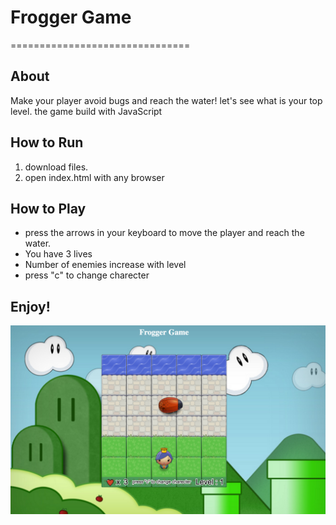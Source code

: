 # Frogger Game
===============================

## About 
Make your player avoid bugs and reach the water! let's see what is your top level.
the game build with JavaScript

## How to Run
1. download files.
2. open index.html with any browser 

## How to Play
* press the arrows in your keyboard to move the player and reach the water. 
* You have 3 lives
* Number of enemies increase with level
* press "c" to change charecter

## Enjoy!

![Screen Shot](images/Screen_Shot.png)